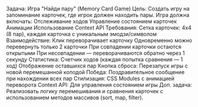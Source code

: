 Задача: Игра "Найди пару" (Memory Card Game)
Цель: Создать игру на запоминание карточек, где игрок должен находить пары. Игра должна включать:
Отслеживание ходов
Управление состоянием карточек
Анимации
Использование Context API
Требования:
Сетка карточек: 4x4 (8 пар), каждая карточка с уникальным эмодзи/символом
Взаимодействие:
Клик переворачивает карточку
Одновременно можно перевернуть только 2 карточки
При совпадении карточки остаются открытыми
При несовпадении — переворачиваются обратно через 1 секунду
Статистика:
Счетчик ходов (каждая попытка сравнения — 1 ход)
Отображение оставшихся пар
Кнопка сброса: Перезапуск игры с новой перемешанной колодой
Победа: Поздравительное сообщение при нахождении всех пар
Стилизация: CSS Modules с анимацией переворота
Context API: Для управления состоянием игры
Доп. задача: Реализовать логику перемешивания и сравнения карточек с использованием методов массивов (sort, map, filter).